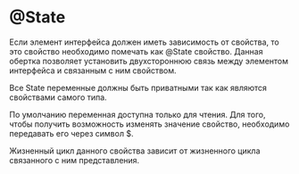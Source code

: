 #  @State 
Если элемент интерфейса должен иметь зависимость от свойства, то это свойство необходимо помечать как @State свойство. Данная обертка позволяет установить двухстороннюю связь между элементом интерфейса и связанным с ним свойством.

Все State переменные должны быть приватными так как являются свойствами самого типа.

По умолчанию переменная доступна только для чтения. Для того, чтобы получить возможность изменять значение свойство, необходимо передавать его через символ $.

Жизненный цикл данного свойства зависит от жизненного цикла связанного с ним представления.

